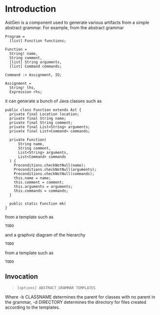 # Introduction #

AstGen is a component used to generate various artifacts from a simple abstract grammar. For example, from the abstract grammar
```
Program =
  [list] Function functions;

Function =
  String! name,
  String comment,
  [list] String arguments,
  [list] Command commands;

Command :> Assignment, IO;

Assignment =
  String! lhs,
  Expression rhs;
```

it can generate a bunch of Java classes such as
```
public class Function extends Ast {
  private final Location location;
  private final String name;
  private final String comment;
  private final List<String> arguments;
  private final List<Command> commands;

  private Function(
      String name,
      String comment,
      List<String> arguments, 
      List<Command> commands
  ) {
    Preconditions.checkNotNull(name);
    Preconditions.checkNotNull(arguments);
    Preconditions.checkNotNull(commands);
    this.name = name;
    this.comment = comment;
    this.arguments = arguments;
    this.commands = commands;
  }

  public static Function mk(
}
```

from a template such as
```
TODO
```

and a graphviz diagram of the hierarchy
```
TODO
```

from a template such as
```
TODO
```

## Invocation ##

> ` [options] ABSTRACT_GRAMMAR TEMPLATES `

Where -b CLASSNAME determines the parent for classes with no parent in the grammar,   -d DIRECTORY determines the directory for files created according to the templates.